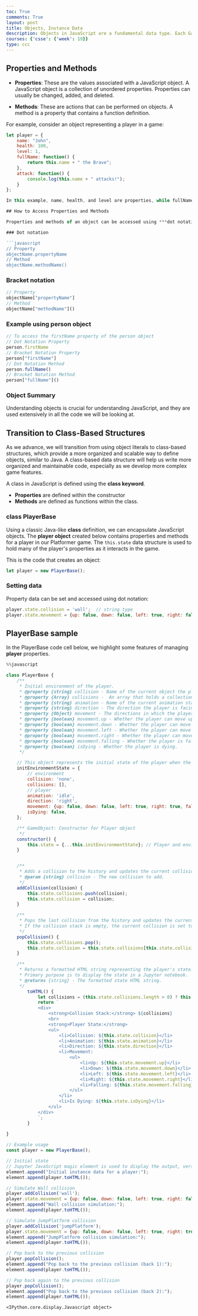 ```yaml
---
toc: True
comments: True
layout: post
title: Objects, Instance Data
description: Objects in JavaScript are a fundamental data type. Each Game Object, in the game, is a collections of instance data and methods. JavaScript Objects are used to store the states of a Game Objects.
courses: {'csse': {'week': 19}}
type: ccc
---
```


## Properties and Methods

- **Properties**: These are the values associated with a JavaScript object. A JavaScript object is a collection of unordered properties. Properties can usually be changed, added, and deleted.

- **Methods**: These are actions that can be performed on objects. A method is a property that contains a function definition.

For example, consider an object representing a player in a game:

```javascript
let player = {
    name: "John",
    health: 100,
    level: 1,
    fullName: function() {
        return this.name + " the Brave";
    },
    attack: function() {
        console.log(this.name + " attacks!");
    }
};

In this example, name, health, and level are properties, while fullName and attack are methods.

## How to Access Properties and Methods

Properties and methods of an object can be accessed using ***dot notation*** or ***bracket notation***.

### Dot notation

```javascript
// Property
objectName.propertyName 
// Method
objectName.methodName()
```

### Bracket notation

```javascript
// Property
objectName["propertyName"]
// Method
objectName["methodName"]()
```

### Example using person object

```javascript
// To access the firstName property of the person object
// Dot Notation Property
person.firstName
// Bracket Notation Property
person["firstName"]
// Dot Notation Method
person.fullName()
// Bracket Notation Method
person["fullName"]()
```

### Object Summary
Understanding objects is crucial for understanding JavaScript, and they are used extensively in all the code we will be looking at.

## Transition to Class-Based Structures
As we advance, we will transition from using object literals to class-based structures, which provide a more organized and scalable way to define objects, similar to Java. A class-based data structure will help us write more organized and maintainable code, especially as we develop more complex game features.

A class in JavaScript is defined using the **class keyword**. 
- **Properties** are defined within the constructor
- **Methods** are defined as functions within the class.

### class PlayerBase
Using a classic Java-like **class** definition, we can encapsulate JavaScript objects. The **player object** created below contains properties and methods for a player in our Platformer game. The `this.state` data structure is used to hold many of the player's properties as it interacts in the game.

This is the code that creates an object:

```javascript
let player = new PlayerBase();
```

### Setting data

Property data can be set and accessed using dot notation:

```javascript
player.state.collision = 'wall';  // string type
player.state.movement = {up: false, down: false, left: true, right: false, falling: false}; // object type
```

## PlayerBase sample

In the PlayerBase code cell below, we highlight some features of managing **player** properties.




```javascript
%%javascript

class PlayerBase {
    /**
     * Initial environment of the player.
     * @property {string} collision - Name of the current object the player is interacting with (e.g., 'floor', 'wall', 'platform').
     * @property {Array} collisions -  An array that holds a collection of player collisions.
     * @property {string} animation - Name of the current animation state of the player (e.g., 'idle', 'walk', 'run', 'jump').
     * @property {string} direction - The direction the player is facing (e.g., 'left', 'right').
     * @property {Object} movement - The directions in which the player can move.
     * @property {boolean} movement.up - Whether the player can move up.
     * @property {boolean} movement.down - Whether the player can move down.
     * @property {boolean} movement.left - Whether the player can move left.
     * @property {boolean} movement.right - Whether the player can move right.
     * @property {boolean} movement.falling - Whether the player is falling.
     * @property {boolean} isDying - Whether the player is dying.
     */

    // This object represents the initial state of the player when the game starts.
    initEnvironmentState = {
        // environment
        collision: 'none',
        collisions: [],
        // player
        animation: 'idle',
        direction: 'right',
        movement: {up: false, down: false, left: true, right: true, falling: false},
        isDying: false,
    };

    /** GameObject: Constructor for Player object
     */
    constructor() {      
        this.state = {...this.initEnvironmentState}; // Player and environment states 
    }


    /**
     * Adds a collision to the history and updates the current collision.
     * @param {string} collision - The new collision to add.
     */
    addCollision(collision) {
        this.state.collisions.push(collision);
        this.state.collision = collision;
    }

    /**
     * Pops the last collision from the history and updates the current collision.
     * If the collision stack is empty, the current collision is set to 'none'.
     */
    popCollision() {
        this.state.collisions.pop();
        this.state.collision = this.state.collisions[this.state.collisions.length - 1] || 'none';
    }

    /**
     * Returns a formatted HTML string representing the player's state.
     * Primary purpose is to display the state in a Jupyter notebook.
     * @returns {string} - The formatted state HTML string.
     */
        toHTML() {
            let collisions = (this.state.collisions.length > 0) ? this.state.collisions.slice().reverse().map((collision, index) => `  ${collision}`).join(', ')  : 'none';
            return `
            <div>
                <strong>Collision Stack:</strong> ${collisions}
                <br>
                <strong>Player State:</strong>
                <ul>
                    <li>Collision: ${this.state.collision}</li>
                    <li>Animation: ${this.state.animation}</li>
                    <li>Direction: ${this.state.direction}</li>
                    <li>Movement:
                        <ul>
                            <li>Up: ${this.state.movement.up}</li>
                            <li>Down: ${this.state.movement.down}</li>
                            <li>Left: ${this.state.movement.left}</li>
                            <li>Right: ${this.state.movement.right}</li>
                            <li>Falling: ${this.state.movement.falling}</li>
                        </ul>
                    </li>
                    <li>Is Dying: ${this.state.isDying}</li>
                </ul>
            </div>
            `;
        }
    
}

// Example usage
const player = new PlayerBase();

// Initial state
// Jupyter JavaScript magic element is used to display the output, versus normal DOM
element.append("Initial instance data for a player:");
element.append(player.toHTML());

// Simulate Wall collision
player.addCollision('wall');
player.state.movement = {up: false, down: false, left: true, right: false, falling: false};
element.append("Wall collision simulation:");
element.append(player.toHTML());

// Simulate JumpPlatform collision
player.addCollision('jumpPlatform');
player.state.movement = {up: false, down: false, left: true, right: true, falling: false};
element.append("JumpPlatform collision simulation:");
element.append(player.toHTML());

// Pop back to the previous collision
player.popCollision();
element.append("Pop back to the previous collision (back 1):");
element.append(player.toHTML());

// Pop back again to the previous collision
player.popCollision();
element.append("Pop back to the previous collision (back 2):");
element.append(player.toHTML());
```


    <IPython.core.display.Javascript object>

